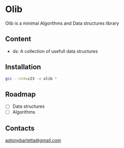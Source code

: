 # Olib

Olib is a minimal Algorithms and Data structures library

## Content

- ds: A collection of usefull data structures

## Installation

```bash
gcc --std=c23 -o olib *
```

## Roadmap

- [ ] Data structures
- [ ] Algorithms

## Contacts

[agtonybarletta@gmail.com](mailto:agtonybarletta@gmail.com)